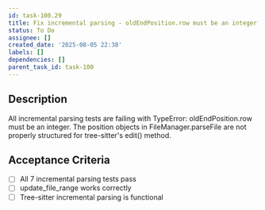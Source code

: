 ```yaml
---
id: task-100.29
title: Fix incremental parsing - oldEndPosition.row must be an integer
status: To Do
assignee: []
created_date: '2025-08-05 22:38'
labels: []
dependencies: []
parent_task_id: task-100
---
```


## Description

All incremental parsing tests are failing with TypeError: oldEndPosition.row must be an integer. The position objects in FileManager.parseFile are not properly structured for tree-sitter's edit() method.

## Acceptance Criteria

- [ ] All 7 incremental parsing tests pass
- [ ] update_file_range works correctly
- [ ] Tree-sitter incremental parsing is functional
